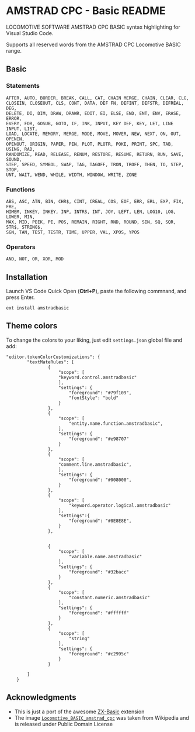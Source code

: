 # AMSTRAD CPC - Basic README

LOCOMOTIVE SOFTWARE AMSTRAD CPC BASIC syntax highlighting for Visual Studio Code.

Supports all reserved words from the AMSTRAD CPC Locomotive BASIC range.

## Basic

### Statements

```text
AFTER, AUTO, BORDER, BREAK, CALL, CAT, CHAIN MERGE, CHAIN, CLEAR, CLG, 
CLOSEIN, CLOSEOUT, CLS, CONT, DATA, DEF FN, DEFINT, DEFSTR, DEFREAL, DEG, 
DELETE, DI, DIM, DRAW, DRAWR, EDIT, EI, ELSE, END, ENT, ENV, ERASE, ERROR, 
EVERY, FOR, GOSUB, GOTO, IF, INK, INPUT, KEY DEF, KEY, LET, LINE INPUT, LIST, 
LOAD, LOCATE, MEMORY, MERGE, MODE, MOVE, MOVER, NEW, NEXT, ON, OUT, OPENIN, 
OPENOUT, ORIGIN, PAPER, PEN, PLOT, PLOTR, POKE, PRINT, SPC, TAB, USING, RAD, 
RANDOMIZE, READ, RELEASE, RENUM, RESTORE, RESUME, RETURN, RUN, SAVE, SOUND, 
STEP, SPEED, SYMBOL, SWAP, TAG, TAGOFF, TRON, TROFF, THEN, TO, STEP, STOP, 
UNT, WAIT, WEND, WHILE, WIDTH, WINDOW, WRITE, ZONE
```

### Functions

```text
ABS, ASC, ATN, BIN, CHR$, CINT, CREAL, COS, EOF, ERR, ERL, EXP, FIX, FRE, 
HIMEM, INKEY, INKEY, INP, INTRS, INT, JOY, LEFT, LEN, LOG10, LOG, LOWER, MIN, 
MAX, MID, PEEK, PI, POS, REMAIN, RIGHT, RND, ROUND, SIN, SQ, SQR, STR$, STRING$, 
SGN, TAN, TEST, TESTR, TIME, UPPER, VAL, XPOS, YPOS
```

### Operators

```text
AND, NOT, OR, XOR, MOD
```

## Installation

Launch VS Code Quick Open (**Ctrl+P**), paste the following commnand, and press Enter.

```vscode
ext install amstradbasic
```

## Theme colors

To change the colors to your liking, just edit `settings.json` global file and add:

```
"editor.tokenColorCustomizations": {
        "textMateRules": [
                {
                    "scope": [
                    "keyword.control.amstradbasic"
                    ],
                    "settings": {
                        "foreground": "#79f109",
                        "fontStyle": "bold"
                    }
                },
                {
                    "scope": [
                        "entity.name.function.amstradbasic",
                    ],
                    "settings": {
                        "foreground": "#e98707"
                    }
                },
                {
                    "scope": [
                    "comment.line.amstradbasic",
                    ],
                    "settings": {
                        "foreground": "#008000",
                    }
                },
                {
                    "scope": [
                        "keyword.operator.logical.amstradbasic"
                    ],
                    "settings":{
                        "foreground": "#8E8E8E",
                    }
                },
                
                
                {
                    "scope": [
                        "variable.name.amstradbasic"
                    ],
                    "settings": {
                        "foreground": "#32bacc"
                    }
                },
                {
                    "scope": [
                        "constant.numeric.amstradbasic"
                    ],
                    "settings": {
                        "foreground": "#ffffff"
                    }
                },
                {
                    "scope": [
                        "string"
                    ],
                    "settings": {
                        "foreground": "#c2995c"
                    }
                }
                
        ]
    }
```


## Acknowledgments

- This is just a port of the awesome [ZX-Basic](https://github.com/jsanjose/zxbasic-vscode) extension
- The image [`Locomotive_BASIC_amstrad_cpc`](https://en.wikipedia.org/wiki/Locomotive_BASIC#/media/File:Locomotive_BASIC_amstrad_cpc.PNG) was taken from Wikipedia and is released under Public Domain License

